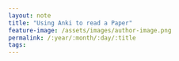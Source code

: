 ```yaml
---
layout: note
title: "Using Anki to read a Paper"
feature-image: /assets/images/author-image.png
permalink: /:year/:month/:day/:title
tags:
---
```

